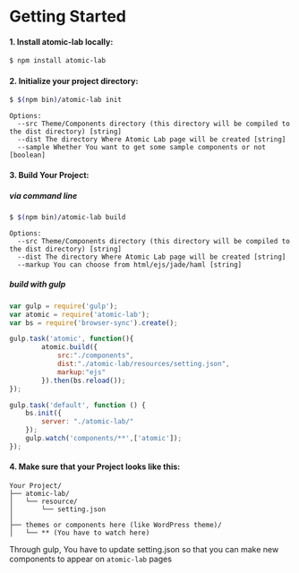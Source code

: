 # Getting Started

#### 1. Install atomic-lab locally:

```sh
$ npm install atomic-lab
```

#### 2. Initialize your project directory:

```sh
$ $(npm bin)/atomic-lab init
```

```
Options:
  --src Theme/Components directory (this directory will be compiled to the dist directory) [string]
  --dist The directory Where Atomic Lab page will be created [string]
  --sample Whether You want to get some sample components or not [boolean]
```

#### 3. Build Your Project:

##### via command line

```sh
$ $(npm bin)/atomic-lab build
```

```
Options:
  --src Theme/Components directory (this directory will be compiled to the dist directory) [string]
  --dist The directory Where Atomic Lab page will be created [string]
  --markup You can choose from html/ejs/jade/haml [string]
```

##### build with gulp

```js
var gulp = require('gulp');
var atomic = require('atomic-lab');
var bs = require('browser-sync').create();

gulp.task('atomic', function(){
		atomic.build({
			src:"./components",
			dist:"./atomic-lab/resources/setting.json",
			markup:"ejs"
		}).then(bs.reload());
});

gulp.task('default', function () {
    bs.init({
        server: "./atomic-lab/"
    });
    gulp.watch('components/**',['atomic']);
});
```

#### 4. Make sure that your Project looks like this:

```
Your Project/
├── atomic-lab/
│   └── resource/
│       └── setting.json
│
├── themes or components here (like WordPress theme)/
│   └── ** (You have to watch here)
```

Through gulp, You have to update setting.json so that you can make new components to appear on `atomic-lab` pages
